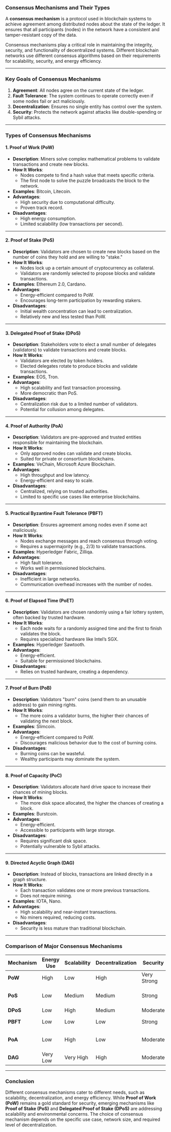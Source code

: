 ### **Consensus Mechanisms and Their Types**

A **consensus mechanism** is a protocol used in blockchain systems to achieve agreement among distributed nodes about the state of the ledger. It ensures that all participants (nodes) in the network have a consistent and tamper-resistant copy of the data.

Consensus mechanisms play a critical role in maintaining the integrity, security, and functionality of decentralized systems. Different blockchain networks use different consensus algorithms based on their requirements for scalability, security, and energy efficiency.

---

### **Key Goals of Consensus Mechanisms**

1. **Agreement**: All nodes agree on the current state of the ledger.
2. **Fault Tolerance**: The system continues to operate correctly even if some nodes fail or act maliciously.
3. **Decentralization**: Ensures no single entity has control over the system.
4. **Security**: Protects the network against attacks like double-spending or Sybil attacks.

---

### **Types of Consensus Mechanisms**

#### **1. Proof of Work (PoW)**

- **Description**: Miners solve complex mathematical problems to validate transactions and create new blocks.
- **How It Works**:
    - Nodes compete to find a hash value that meets specific criteria.
    - The first node to solve the puzzle broadcasts the block to the network.
- **Examples**: Bitcoin, Litecoin.
- **Advantages**:
    - High security due to computational difficulty.
    - Proven track record.
- **Disadvantages**:
    - High energy consumption.
    - Limited scalability (low transactions per second).

---

#### **2. Proof of Stake (PoS)**

- **Description**: Validators are chosen to create new blocks based on the number of coins they hold and are willing to "stake."
- **How It Works**:
    - Nodes lock up a certain amount of cryptocurrency as collateral.
    - Validators are randomly selected to propose blocks and validate transactions.
- **Examples**: Ethereum 2.0, Cardano.
- **Advantages**:
    - Energy-efficient compared to PoW.
    - Encourages long-term participation by rewarding stakers.
- **Disadvantages**:
    - Initial wealth concentration can lead to centralization.
    - Relatively new and less tested than PoW.

---

#### **3. Delegated Proof of Stake (DPoS)**

- **Description**: Stakeholders vote to elect a small number of delegates (validators) to validate transactions and create blocks.
- **How It Works**:
    - Validators are elected by token holders.
    - Elected delegates rotate to produce blocks and validate transactions.
- **Examples**: EOS, Tron.
- **Advantages**:
    - High scalability and fast transaction processing.
    - More democratic than PoS.
- **Disadvantages**:
    - Centralization risk due to a limited number of validators.
    - Potential for collusion among delegates.

---

#### **4. Proof of Authority (PoA)**

- **Description**: Validators are pre-approved and trusted entities responsible for maintaining the blockchain.
- **How It Works**:
    - Only approved nodes can validate and create blocks.
    - Suited for private or consortium blockchains.
- **Examples**: VeChain, Microsoft Azure Blockchain.
- **Advantages**:
    - High throughput and low latency.
    - Energy-efficient and easy to scale.
- **Disadvantages**:
    - Centralized, relying on trusted authorities.
    - Limited to specific use cases like enterprise blockchains.

---

#### **5. Practical Byzantine Fault Tolerance (PBFT)**

- **Description**: Ensures agreement among nodes even if some act maliciously.
- **How It Works**:
    - Nodes exchange messages and reach consensus through voting.
    - Requires a supermajority (e.g., 2/3) to validate transactions.
- **Examples**: Hyperledger Fabric, Zilliqa.
- **Advantages**:
    - High fault tolerance.
    - Works well in permissioned blockchains.
- **Disadvantages**:
    - Inefficient in large networks.
    - Communication overhead increases with the number of nodes.

---

#### **6. Proof of Elapsed Time (PoET)**

- **Description**: Validators are chosen randomly using a fair lottery system, often backed by trusted hardware.
- **How It Works**:
    - Each node waits for a randomly assigned time and the first to finish validates the block.
    - Requires specialized hardware like Intel’s SGX.
- **Examples**: Hyperledger Sawtooth.
- **Advantages**:
    - Energy-efficient.
    - Suitable for permissioned blockchains.
- **Disadvantages**:
    - Relies on trusted hardware, creating a dependency.

---

#### **7. Proof of Burn (PoB)**

- **Description**: Validators "burn" coins (send them to an unusable address) to gain mining rights.
- **How It Works**:
    - The more coins a validator burns, the higher their chances of validating the next block.
- **Examples**: Slimcoin.
- **Advantages**:
    - Energy-efficient compared to PoW.
    - Discourages malicious behavior due to the cost of burning coins.
- **Disadvantages**:
    - Burning coins can be wasteful.
    - Wealthy participants may dominate the system.

---

#### **8. Proof of Capacity (PoC)**

- **Description**: Validators allocate hard drive space to increase their chances of mining blocks.
- **How It Works**:
    - The more disk space allocated, the higher the chances of creating a block.
- **Examples**: Burstcoin.
- **Advantages**:
    - Energy-efficient.
    - Accessible to participants with large storage.
- **Disadvantages**:
    - Requires significant disk space.
    - Potentially vulnerable to Sybil attacks.

---

#### **9. Directed Acyclic Graph (DAG)**

- **Description**: Instead of blocks, transactions are linked directly in a graph structure.
- **How It Works**:
    - Each transaction validates one or more previous transactions.
    - Does not require mining.
- **Examples**: IOTA, Nano.
- **Advantages**:
    - High scalability and near-instant transactions.
    - No miners required, reducing costs.
- **Disadvantages**:
    - Security is less mature than traditional blockchain.

---

### **Comparison of Major Consensus Mechanisms**

|**Mechanism**|**Energy Use**|**Scalability**|**Decentralization**|**Security**|**Examples**|
|---|---|---|---|---|---|
|**PoW**|High|Low|High|Very Strong|Bitcoin, Litecoin|
|**PoS**|Low|Medium|Medium|Strong|Ethereum 2.0, Cardano|
|**DPoS**|Low|High|Medium|Moderate|EOS, Tron|
|**PBFT**|Low|Low|Low|Strong|Hyperledger Fabric|
|**PoA**|Low|High|Low|Moderate|VeChain, Azure Blockchain|
|**DAG**|Very Low|Very High|High|Moderate|IOTA, Nano|

---

### **Conclusion**

Different consensus mechanisms cater to different needs, such as scalability, decentralization, and energy efficiency. While **Proof of Work (PoW)** remains a gold standard for security, emerging mechanisms like **Proof of Stake (PoS)** and **Delegated Proof of Stake (DPoS)** are addressing scalability and environmental concerns. The choice of consensus mechanism depends on the specific use case, network size, and required level of decentralization.